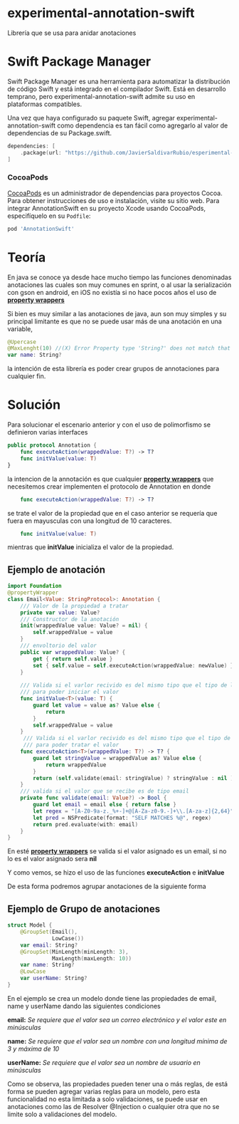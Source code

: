 # experimental-annotation-swift


Librería que se usa para anidar anotaciones


# Swift Package Manager
Swift Package Manager es una herramienta para automatizar la distribución de código Swift y está integrado en el compilador Swift. Está en desarrollo temprano, pero experimental-annotation-swift admite su uso en plataformas compatibles.


Una vez que haya configurado su paquete Swift, agregar experimental-annotation-swift como dependencia es tan fácil como agregarlo al valor de dependencias de su Package.swift.
```swift
dependencies: [
    .package(url: "https://github.com/JavierSaldivarRubio/esperimental-annotation-swift", .upToNextMajor(from: "0.0.1"))
]
```

### CocoaPods
[CocoaPods](https://cocoapods.org) es un administrador de dependencias para proyectos Cocoa. Para obtener instrucciones de uso e instalación, visite su sitio web. Para integrar AnnotationSwift en su proyecto Xcode usando CocoaPods, especifíquelo en su `Podfile`:



```ruby
pod 'AnnotationSwift'
```



# Teoría
En java se conoce ya desde hace mucho tiempo las funciones denominadas anotaciones las cuales son muy comunes en sprint, o al usar la serialización con gson en android, en iOS no existía si no hace pocos años el uso de [**property wrappers**](https://docs.swift.org/swift-book/LanguageGuide/Properties.html)


Si bien es muy similar a las anotaciones de java, aun son muy simples y su principal limitante es que no se puede usar más de una anotación en una variable, 


```swift
@Upercase
@MaxLenght(10) //(X) Error Property type 'String?' does not match that of the 'wrappedValue' property of its wrapper type 'Email'
var name: String?
```
la intención de esta librería es poder crear grupos de annotaciones para cualquier fin.


# Solución
Para solucionar el escenario anterior y con el uso de polimorfismo se definieron varias interfaces
```swift
public protocol Annotation {
    func executeAction(wrappedValue: T?) -> T?
    func initValue(value: T)
}
```
la intencion de la annotación es que cualquier [**property wrappers**](https://docs.swift.org/swift-book/LanguageGuide/Properties.html) que necesitemos crear implementen el protocolo de Annotation en donde
```swift
    func executeAction(wrappedValue: T?) -> T?
```
se trate el valor de la propiedad que en el caso anterior se requería que fuera en mayusculas con una longitud de 10 caracteres.
```swift
    func initValue(value: T)
```
mientras que **initValue** inicializa el valor de la propiedad.

## Ejemplo de anotación
```swift
import Foundation
@propertyWrapper
class Email<Value: StringProtocol>: Annotation {
    /// Valor de la propiedad a tratar
    private var value: Value?
    /// Constructor de la anotación
    init(wrappedValue value: Value? = nil) {
        self.wrappedValue = value
    }
    /// envoltorio del valor
    public var wrappedValue: Value? {
        get { return self.value }
        set { self.value = self.executeAction(wrappedValue: newValue) }
    }
    
    /// Valida si el varlor recivido es del mismo tipo que el tipo de la propiedad
    /// para poder iniciar el valor
    func initValue<T>(value: T) {
        guard let value = value as? Value else {
            return
        }
        self.wrappedValue = value
    }
     /// Valida si el varlor recivido es del mismo tipo que el tipo de la propiedad
     /// para poder tratar el valor
    func executeAction<T>(wrappedValue: T?) -> T? {
        guard let stringValue = wrappedValue as? Value else {
            return wrappedValue
        }
        return (self.validate(email: stringValue) ? stringValue : nil ) as? T
    }
    /// valida si el valor que se recibe es de tipo email
    private func validate(email: Value?) -> Bool {
        guard let email = email else { return false }
        let regex = "[A-Z0-9a-z._%+-]+@[A-Za-z0-9.-]+\\.[A-za-z]{2,64}"
        let pred = NSPredicate(format: "SELF MATCHES %@", regex)
        return pred.evaluate(with: email)
    }
}
```
En esté [**property wrappers**](https://docs.swift.org/swift-book/LanguageGuide/Properties.html) se valida si el valor asignado es un email, si no lo es el valor asignado sera **nil**


Y como vemos, se hizo el uso de las funciones **executeAction** e **initValue**


De esta forma podremos agrupar anotaciones de la siguiente forma
## Ejemplo de Grupo de anotaciones
```swift
struct Model {
    @GroupSet(Email(),
              LowCase())
    var email: String?
    @GroupSet(MinLength(minLength: 3),
              MaxLength(maxLength: 10))
    var name: String?
    @LowCase
    var userName: String?
}
```


En el ejemplo se crea un modelo donde tiene las propiedades de email, name y userName dando las siguientes condiciones

**email:** *Se requiere que el valor sea un correo electrónico y el valor este en minúsculas*

**name:** *Se requiere que el valor sea un nombre con una longitud mínima de 3 y máxima de 10*

**userName:** *Se requiere que el valor sea un nombre de usuario en minúsculas*


Como se observa, las propiedades pueden tener una o más reglas, de está forma se pueden agregar varias reglas para un modelo, pero esta funcionalidad no esta limitada a solo validaciones, se puede usar en anotaciones como las de Resolver @Injection o cualquier otra que no se limite solo a validaciones del modelo.

